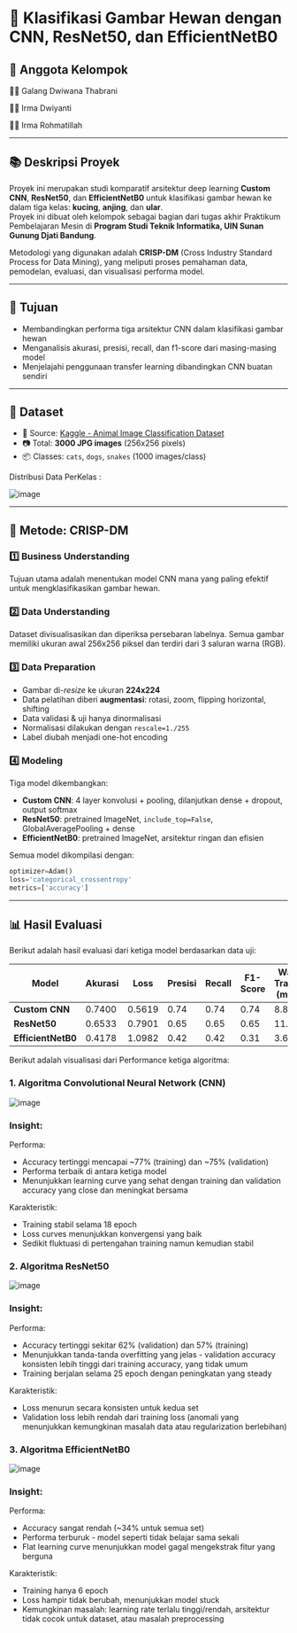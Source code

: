 # 🐾 Klasifikasi Gambar Hewan dengan CNN, ResNet50, dan EfficientNetB0

## 👥 Anggota Kelompok

👨‍💻 Galang Dwiwana Thabrani 

👩‍💻 Irma Dwiyanti 

👩‍💻 Irma Rohmatillah 

---

## 📚 Deskripsi Proyek

Proyek ini merupakan studi komparatif arsitektur deep learning **Custom CNN**, **ResNet50**, dan **EfficientNetB0** untuk klasifikasi gambar hewan ke dalam tiga kelas: **kucing**, **anjing**, dan **ular**.  
Proyek ini dibuat oleh kelompok sebagai bagian dari tugas akhir Praktikum Pembelajaran Mesin di **Program Studi Teknik Informatika, UIN Sunan Gunung Djati Bandung**.

Metodologi yang digunakan adalah **CRISP-DM** (Cross Industry Standard Process for Data Mining), yang meliputi proses pemahaman data, pemodelan, evaluasi, dan visualisasi performa model.

---

## 🎯 Tujuan

- Membandingkan performa tiga arsitektur CNN dalam klasifikasi gambar hewan
- Menganalisis akurasi, presisi, recall, dan f1-score dari masing-masing model
- Menjelajahi penggunaan transfer learning dibandingkan CNN buatan sendiri

---


## 📁 Dataset

- 📌 Source: [Kaggle - Animal Image Classification Dataset](https://www.kaggle.com/datasets/borhanitrash/animal-image-classification-dataset)
- 📷 Total: **3000 JPG images** (256x256 pixels)
- 📦 Classes: `cats`, `dogs`, `snakes` (1000 images/class)

Distribusi Data PerKelas :

![image](https://github.com/user-attachments/assets/abbf708e-ea47-41fd-a473-f63c693536e6)

---

## 🧪 Metode: CRISP-DM

### 1️⃣ Business Understanding  
Tujuan utama adalah menentukan model CNN mana yang paling efektif untuk mengklasifikasikan gambar hewan.

### 2️⃣ Data Understanding  
Dataset divisualisasikan dan diperiksa persebaran labelnya. Semua gambar memiliki ukuran awal 256x256 piksel dan terdiri dari 3 saluran warna (RGB).

### 3️⃣ Data Preparation  
- Gambar di-*resize* ke ukuran **224x224**
- Data pelatihan diberi **augmentasi**: rotasi, zoom, flipping horizontal, shifting
- Data validasi & uji hanya dinormalisasi
- Normalisasi dilakukan dengan `rescale=1./255`
- Label diubah menjadi one-hot encoding

### 4️⃣ Modeling  
Tiga model dikembangkan:

- **Custom CNN**: 4 layer konvolusi + pooling, dilanjutkan dense + dropout, output softmax
- **ResNet50**: pretrained ImageNet, `include_top=False`, GlobalAveragePooling + dense
- **EfficientNetB0**: pretrained ImageNet, arsitektur ringan dan efisien

Semua model dikompilasi dengan:

```python
optimizer=Adam()
loss='categorical_crossentropy'
metrics=['accuracy']
```

---

## 📊 Hasil Evaluasi

Berikut adalah hasil evaluasi dari ketiga model berdasarkan data uji:

| Model           | Akurasi | Loss   | Presisi | Recall | F1-Score | Waktu Training (menit) | Jumlah Epoch |
|-----------------|---------|--------|---------|--------|----------|------------------------|---------------|
| **Custom CNN**      | 0.7400  | 0.5619 | 0.74    | 0.74   | 0.74     | 8.88                   | 19            |
| **ResNet50**        | 0.6533  | 0.7901 | 0.65    | 0.65   | 0.65     | 11.78                  | 25            |
| **EfficientNetB0**  | 0.4178  | 1.0982 | 0.42    | 0.42   | 0.31     | 3.60                   | 7             |


Berikut adalah visualisasi dari Performance ketiga algoritma:

### 1. Algoritma Convolutional Neural Network (CNN)
   
![image](https://github.com/user-attachments/assets/415cf291-3363-43bd-b31f-3a3865112ad6)

### Insight:

Performa:

- Accuracy tertinggi mencapai ~77% (training) dan ~75% (validation)
- Performa terbaik di antara ketiga model
- Menunjukkan learning curve yang sehat dengan training dan validation accuracy yang close dan meningkat bersama

Karakteristik:

- Training stabil selama 18 epoch
- Loss curves menunjukkan konvergensi yang baik
- Sedikit fluktuasi di pertengahan training namun kemudian stabil

### 2. Algoritma ResNet50

![image](https://github.com/user-attachments/assets/0819ed4c-aa42-4dd9-8510-ec333c8701e8)

### Insight:

Performa:

- Accuracy tertinggi sekitar 62% (validation) dan 57% (training)
- Menunjukkan tanda-tanda overfitting yang jelas - validation accuracy konsisten lebih tinggi dari training accuracy, yang tidak umum
- Training berjalan selama 25 epoch dengan peningkatan yang steady

Karakteristik:

- Loss menurun secara konsisten untuk kedua set
- Validation loss lebih rendah dari training loss (anomali yang menunjukkan kemungkinan masalah data atau regularization berlebihan)

### 3. Algoritma EfficientNetB0
   
![image](https://github.com/user-attachments/assets/c82df633-0ab6-44a7-a126-3b8aa1c3822d)

### Insight:

Performa:

- Accuracy sangat rendah (~34% untuk semua set)
- Performa terburuk - model seperti tidak belajar sama sekali
- Flat learning curve menunjukkan model gagal mengekstrak fitur yang berguna

Karakteristik:

- Training hanya 6 epoch
- Loss hampir tidak berubah, menunjukkan model stuck
- Kemungkinan masalah: learning rate terlalu tinggi/rendah, arsitektur tidak cocok untuk dataset, atau masalah preprocessing
